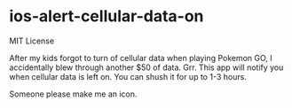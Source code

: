 # ios-alert-cellular-data-on

MIT License


After my kids forgot to turn of cellular data when playing Pokemon GO, I accidentally blew through another $50 of data. Grr. 
This app will notify you when cellular data is left on. You can shush it for up to 1-3 hours.

Someone please make me an icon.
